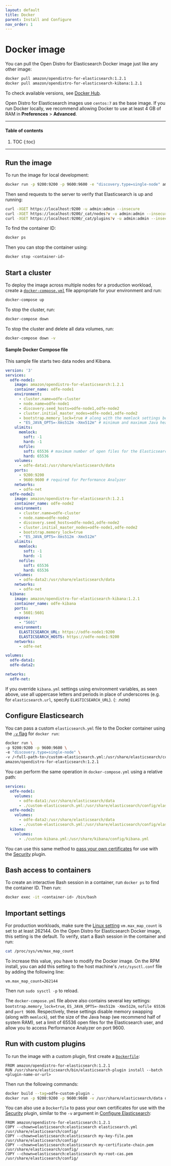 ```yaml
---
layout: default
title: Docker
parent: Install and Configure
nav_order: 1
---
```


# Docker image

You can pull the Open Distro for Elasticsearch Docker image just like any other image:

```bash
docker pull amazon/opendistro-for-elasticsearch:1.2.1
docker pull amazon/opendistro-for-elasticsearch-kibana:1.2.1
```

To check available versions, see [Docker Hub](https://hub.docker.com/r/amazon/opendistro-for-elasticsearch/tags).

Open Distro for Elasticsearch images use `centos:7` as the base image. If you run Docker locally, we recommend allowing Docker to use at least 4 GB of RAM in **Preferences** > **Advanced**.


---

#### Table of contents
1. TOC
{:toc}


---

## Run the image

To run the image for local development:

```bash
docker run -p 9200:9200 -p 9600:9600 -e "discovery.type=single-node" amazon/opendistro-for-elasticsearch:1.2.1
```

Then send requests to the server to verify that Elasticsearch is up and running:

```bash
curl -XGET https://localhost:9200 -u admin:admin --insecure
curl -XGET https://localhost:9200/_cat/nodes?v -u admin:admin --insecure
curl -XGET https://localhost:9200/_cat/plugins?v -u admin:admin --insecure
```

To find the container ID:

```bash
docker ps
```

Then you can stop the container using:

```bash
docker stop <container-id>
```


## Start a cluster

To deploy the image across multiple nodes for a production workload, create a [`docker-compose.yml`](https://docs.docker.com/compose/compose-file/) file appropriate for your environment and run:

```bash
docker-compose up
```

To stop the cluster, run:

```bash
docker-compose down
```

To stop the cluster and delete all data volumes, run:

```bash
docker-compose down -v
```


#### Sample Docker Compose file

This sample file starts two data nodes and Kibana.

```yml
version: '3'
services:
  odfe-node1:
    image: amazon/opendistro-for-elasticsearch:1.2.1
    container_name: odfe-node1
    environment:
      - cluster.name=odfe-cluster
      - node.name=odfe-node1
      - discovery.seed_hosts=odfe-node1,odfe-node2
      - cluster.initial_master_nodes=odfe-node1,odfe-node2
      - bootstrap.memory_lock=true # along with the memlock settings below, disables swapping
      - "ES_JAVA_OPTS=-Xms512m -Xmx512m" # minimum and maximum Java heap size, recommend setting both to 50% of system RAM
    ulimits:
      memlock:
        soft: -1
        hard: -1
      nofile:
        soft: 65536 # maximum number of open files for the Elasticsearch user, set to at least 65536 on modern systems
        hard: 65536
    volumes:
      - odfe-data1:/usr/share/elasticsearch/data
    ports:
      - 9200:9200
      - 9600:9600 # required for Performance Analyzer
    networks:
      - odfe-net
  odfe-node2:
    image: amazon/opendistro-for-elasticsearch:1.2.1
    container_name: odfe-node2
    environment:
      - cluster.name=odfe-cluster
      - node.name=odfe-node2
      - discovery.seed_hosts=odfe-node1,odfe-node2
      - cluster.initial_master_nodes=odfe-node1,odfe-node2
      - bootstrap.memory_lock=true
      - "ES_JAVA_OPTS=-Xms512m -Xmx512m"
    ulimits:
      memlock:
        soft: -1
        hard: -1
      nofile:
        soft: 65536
        hard: 65536
    volumes:
      - odfe-data2:/usr/share/elasticsearch/data
    networks:
      - odfe-net
  kibana:
    image: amazon/opendistro-for-elasticsearch-kibana:1.2.1
    container_name: odfe-kibana
    ports:
      - 5601:5601
    expose:
      - "5601"
    environment:
      ELASTICSEARCH_URL: https://odfe-node1:9200
      ELASTICSEARCH_HOSTS: https://odfe-node1:9200
    networks:
      - odfe-net

volumes:
  odfe-data1:
  odfe-data2:

networks:
  odfe-net:
```

If you override `kibana.yml` settings using environment variables, as seen above, use all uppercase letters and periods in place of underscores (e.g. for `elasticsearch.url`, specify `ELASTICSEARCH_URL`).
{: .note}


## Configure Elasticsearch

You can pass a custom `elasticsearch.yml` file to the Docker container using the [`-v` flag](https://docs.docker.com/engine/reference/commandline/run/#mount-volume--v---read-only) for `docker run`:

```bash
docker run \
-p 9200:9200 -p 9600:9600 \
-e "discovery.type=single-node" \
-v /<full-path-to>/custom-elasticsearch.yml:/usr/share/elasticsearch/config/elasticsearch.yml \
amazon/opendistro-for-elasticsearch:1.2.1
```

You can perform the same operation in `docker-compose.yml` using a relative path:

```yml
services:
  odfe-node1:
    volumes:
      - odfe-data1:/usr/share/elasticsearch/data
      - ./custom-elasticsearch.yml:/usr/share/elasticsearch/config/elasticsearch.yml
  odfe-node2:
    volumes:
      - odfe-data2:/usr/share/elasticsearch/data
      - ./custom-elasticsearch.yml:/usr/share/elasticsearch/config/elasticsearch.yml
  kibana:
    volumes:
      - ./custom-kibana.yml:/usr/share/kibana/config/kibana.yml
```

You can use this same method to [pass your own certificates](../docker-security/) for use with the [Security](../../security-configuration/) plugin.


## Bash access to containers

To create an interactive Bash session in a container, run `docker ps` to find the container ID. Then run:

```bash
docker exec -it <container-id> /bin/bash
```


## Important settings

For production workloads, make sure the [Linux setting](https://www.kernel.org/doc/Documentation/sysctl/vm.txt) `vm.max_map_count` is set to at least 262144. On the Open Distro for Elasticsearch Docker image, this setting is the default. To verify, start a Bash session in the container and run:

```bash
cat /proc/sys/vm/max_map_count
```

To increase this value, you have to modify the Docker image. On the RPM install, you can add this setting to the host machine's `/etc/sysctl.conf` file by adding the following line:

```
vm.max_map_count=262144
```

Then run `sudo sysctl -p` to reload.

The `docker-compose.yml` file above also contains several key settings: `bootstrap.memory_lock=true`, `ES_JAVA_OPTS=-Xms512m -Xmx512m`, `nofile 65536` and `port 9600`. Respectively, these settings disable memory swapping (along with `memlock`), set the size of the Java heap (we recommend half of system RAM), set a limit of 65536 open files for the Elasticsearch user, and allow you to access Performance Analyzer on port 9600.


## Run with custom plugins

To run the image with a custom plugin, first create a [`Dockerfile`](https://docs.docker.com/engine/reference/builder/):

```
FROM amazon/opendistro-for-elasticsearch:1.2.1
RUN /usr/share/elasticsearch/bin/elasticsearch-plugin install --batch <plugin-name-or-url>
```

Then run the following commands:

```bash
docker build --tag=odfe-custom-plugin .
docker run -p 9200:9200 -p 9600:9600 -v /usr/share/elasticsearch/data odfe-custom-plugin
```

You can also use a `Dockerfile` to pass your own certificates for use with the [Security](../../security-configuration/) plugin, similar to the `-v` argument in [Configure Elasticsearch](#configure-elasticsearch):

```
FROM amazon/opendistro-for-elasticsearch:1.2.1
COPY --chown=elasticsearch:elasticsearch elasticsearch.yml /usr/share/elasticsearch/config/
COPY --chown=elasticsearch:elasticsearch my-key-file.pem /usr/share/elasticsearch/config/
COPY --chown=elasticsearch:elasticsearch my-certificate-chain.pem /usr/share/elasticsearch/config/
COPY --chown=elasticsearch:elasticsearch my-root-cas.pem /usr/share/elasticsearch/config/
```
